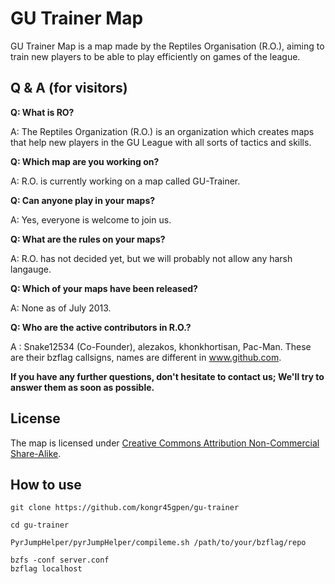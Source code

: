 GU Trainer Map
==============
GU Trainer Map is a map made by the Reptiles Organisation (R.O.), aiming to train new players to be able to play efficiently on games of the league.

Q & A (for visitors)
--------------------
**Q: What is RO?**

A: The Reptiles Organization (R.O.) is an organization which creates maps that help new players in the GU League with all sorts of tactics and skills.

**Q: Which map are you working on?**

A: R.O. is currently working on a map called GU-Trainer.

**Q: Can anyone play in your maps?**

A: Yes, everyone is welcome to join us.

**Q: What are the rules on your maps?**

A: R.O. has not decided yet, but we will probably not allow any harsh langauge.

**Q: Which of your maps have been released?**

A: None as of July 2013.

**Q: Who are the active contributors in R.O.?**

A : Snake12534 (Co-Founder), alezakos, khonkhortisan, Pac-Man. These are their bzflag callsigns, names are different in www.github.com.

**If you have any further questions, don't hesitate to contact us; We'll try to answer them as soon as possible.**

License
-------
The map is licensed under [Creative Commons Attribution Non-Commercial Share-Alike](http://creativecommons.org/licenses/by-nc-sa/3.0/).

How to use
----------

    git clone https://github.com/kongr45gpen/gu-trainer
    
    cd gu-trainer

    PyrJumpHelper/pyrJumpHelper/compileme.sh /path/to/your/bzflag/repo
    
    bzfs -conf server.conf
    bzflag localhost
